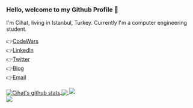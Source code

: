 <h3> Hello, welcome to my Github Profile 👋 </h3>

I'm Cihat, living in Istanbul, Turkey. Currently I'm a computer engineering student.

 👉<a target="_blank" href="https://www.codewars.com/users/Cihat%20%20Salik">CodeWars</a><br>
 👉<a target="_blank" href="https://www.linkedin.com/in/cihatsalik/">Linkedln</a><br>
 👉<a target="_blank" href="https://twitter.com/chtslk">Twitter</a><br>
 👉<a target="_blank" href="https://cihatdev.github.io/blog/">Blog</a><br>
 👉[Email](mailto:cihatsalik123@hotmail.com?subject=[GitHub]%20Source%20Han%20Sans)<br>
 

<div>
<a href="#" >
  <img align="center" src="https://github-readme-stats.anuraghazra1.vercel.app/api?username=cihatdev&show_icons=true&include_all_commits=true" alt="Cihat's github stats" />
</a>
<a href="#">
  <!-- Change the `github-readme-stats.anuraghazra1.vercel.app` to `github-readme-stats.vercel.app`  -->
  <img align="center" src="https://github-readme-stats.anuraghazra1.vercel.app/api/top-langs/?username=cihatdev&layout=compact" />
</a>
 <img  src="https://www.codewars.com/users/Cihat%20%20Salik/badges/large">
</div>
<a href="https://github.com/antonkomarev/github-profile-views-counter">
    <img src="https://komarev.com/ghpvc/?username=cihatdev">
</a>
